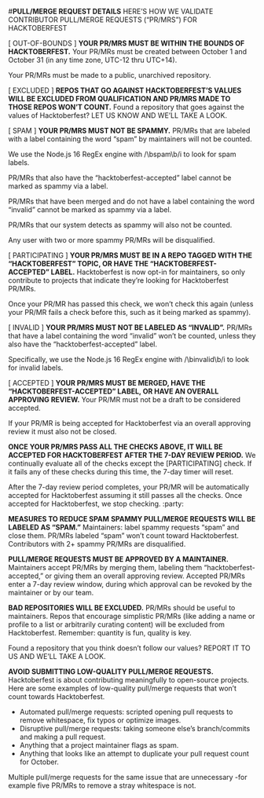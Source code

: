 #**PULL/MERGE REQUEST DETAILS**
HERE’S HOW WE VALIDATE CONTRIBUTOR PULL/MERGE REQUESTS (“PR/MRS”) FOR HACKTOBERFEST

[ OUT-OF-BOUNDS ]
**YOUR PR/MRS MUST BE WITHIN THE BOUNDS OF HACKTOBERFEST.**
Your PR/MRs must be created between October 1 and October 31 (in any time zone, UTC-12 thru UTC+14).

Your PR/MRs must be made to a public, unarchived repository.

[ EXCLUDED ]
**REPOS THAT GO AGAINST HACKTOBERFEST’S VALUES WILL BE EXCLUDED FROM QUALIFICATION AND PR/MRS MADE TO THOSE REPOS WON’T COUNT.**
Found a repository that goes against the values of Hacktoberfest? LET US KNOW AND WE’LL TAKE A LOOK.

[ SPAM ]
**YOUR PR/MRS MUST NOT BE SPAMMY.**
PR/MRs that are labeled with a label containing the word “spam” by maintainers will not be counted.

We use the Node.js 16 RegEx engine with /\bspam\b/i to look for spam labels.

PR/MRs that also have the “hacktoberfest-accepted” label cannot be marked as spammy via a label.

PR/MRs that have been merged and do not have a label containing the word “invalid” cannot be marked as spammy via a label.

PR/MRs that our system detects as spammy will also not be counted.

Any user with two or more spammy PR/MRs will be disqualified.

[ PARTICIPATING ]
**YOUR PR/MRS MUST BE IN A REPO TAGGED WITH THE “HACKTOBERFEST” TOPIC, OR HAVE THE “HACKTOBERFEST-ACCEPTED” LABEL.**
Hacktoberfest is now opt-in for maintainers, so only contribute to projects that indicate they’re looking for Hacktoberfest PR/MRs.

Once your PR/MR has passed this check, we won’t check this again (unless your PR/MR fails a check before this, such as it being marked as spammy).

[ INVALID ]
**YOUR PR/MRS MUST NOT BE LABELED AS “INVALID”.**
PR/MRs that have a label containing the word “invalid” won’t be counted, unless they also have the “hacktoberfest-accepted” label.

Specifically, we use the Node.js 16 RegEx engine with /\binvalid\b/i to look for invalid labels.

[ ACCEPTED ]
**YOUR PR/MRS MUST BE MERGED, HAVE THE “HACKTOBERFEST-ACCEPTED” LABEL, OR HAVE AN OVERALL APPROVING REVIEW.**
Your PR/MR must not be a draft to be considered accepted.

If your PR/MR is being accepted for Hacktoberfest via an overall approving review it must also not be closed.

**ONCE YOUR PR/MRS PASS ALL THE CHECKS ABOVE, IT WILL BE ACCEPTED FOR HACKTOBERFEST AFTER THE 7-DAY REVIEW PERIOD.**
We continually evaluate all of the checks except the [PARTICIPATING] check. If it fails any of these checks during this time, the 7-day timer will reset.

After the 7-day review period completes, your PR/MR will be automatically accepted for Hacktoberfest assuming it still passes all the checks. Once accepted for Hacktoberfest, we stop checking. :party:



**MEASURES TO REDUCE SPAM**
**SPAMMY PULL/MERGE REQUESTS WILL BE LABELED AS “SPAM.”**
Maintainers: label spammy requests “spam” and close them. PR/MRs labeled “spam” won’t count toward Hacktoberfest. Contributors with 2+ spammy PR/MRs are disqualified.

**PULL/MERGE REQUESTS MUST BE APPROVED BY A MAINTAINER.**
Maintainers accept PR/MRs by merging them, labeling them “hacktoberfest-accepted,” or giving them an overall approving review. Accepted PR/MRs enter a 7-day review window, during which approval can be revoked by the maintainer or by our team.

**BAD REPOSITORIES WILL BE EXCLUDED.**
PR/MRs should be useful to maintainers. Repos that encourage simplistic PR/MRs (like adding a name or profile to a list or arbitrarily curating content) will be excluded from Hacktoberfest. Remember: quantity is fun, quality is key.

Found a repository that you think doesn’t follow our values? 
REPORT IT TO US AND WE’LL TAKE A LOOK.

**AVOID SUBMITTING LOW-QUALITY PULL/MERGE REQUESTS.**
Hacktoberfest is about contributing meaningfully to open-source projects. Here are some examples of low-quality pull/merge requests that won’t count towards Hacktoberfest.

- Automated pull/merge requests: scripted opening pull requests to remove whitespace, fix typos or optimize images.
- Disruptive pull/merge requests: taking someone else’s branch/commits and making a pull request.
- Anything that a project maintainer flags as spam.
- Anything that looks like an attempt to duplicate your pull request count for October.

Multiple pull/merge requests for the same issue that are unnecessary -for example five PR/MRs to remove a stray whitespace is not.
